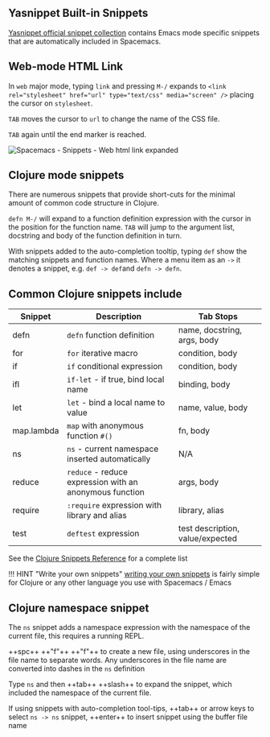 ## Yasnippet Built-in Snippets

[Yasnippet official snippet collection](https://github.com/AndreaCrotti/yasnippet-snippets) contains Emacs mode specific snippets that are automatically included in Spacemacs.


## Web-mode HTML Link

In `web` major mode, typing `link` and pressing `M-/` expands to `<link rel="stylesheet" href="url" type="text/css" media="screen" />` placing the cursor on `stylesheet`.

`TAB` moves the cursor to `url` to change the name of the CSS file.

`TAB` again until the end marker is reached.

![Spacemacs - Snippets - Web html link expanded](/images/spacemacs-auto-completion-snippets-html-link-expanded.png)


## Clojure mode snippets

There are numerous snippets that provide short-cuts for the minimal amount of common code structure in Clojure.

`defn M-/` will expand to a function definition expression with the cursor in the position for the function name.  `TAB` will jump to the argument list, docstring and body of the function definition in turn.

With snippets added to the auto-completion tooltip, typing `def` show the matching snippets and function names.  Where a menu item as an `->` it denotes a snippet, e.g. `def -> def`and `defn -> defn`.

## Common Clojure snippets include

| Snippet    | Description                                             | Tab Stops                        |
|------------|---------------------------------------------------------|----------------------------------|
| defn       | `defn` function definition                              | name, docstring, args, body      |
| for        | `for` iterative macro                                   | condition, body                  |
| if         | `if` conditional expression                             | condition, body                  |
| ifl        | `if-let` - if true, bind local name                     | binding, body                    |
| let        | `let` - bind a local name to value                      | name, value, body                |
| map.lambda | `map` with anonymous function `#()`                     | fn, body                         |
| ns         | `ns` - current namespace inserted automatically         | N/A                              |
| reduce     | `reduce` - reduce expression with an anonymous function | args, body                       |
| require    | `:require` expression with library and alias            | library, alias                   |
| test       | `deftest` expression                                    | test description, value/expected |

See the [Clojure Snippets Reference](clojure-snippets-reference.md) for a complete list

!!! HINT "Write your own snippets"
    [writing your own snippets](writing-snippets.md) is fairly simple for Clojure or any other language you use with Spacemacs / Emacs


## Clojure namespace snippet

The `ns` snippet adds a namespace expression with the namespace of the current file, this requires a running REPL.

++spc++ ++"f"++ ++"f"++ to create a new file, using underscores in the file name to separate words. Any underscores in the file name are converted into dashes in the `ns` definition

Type `ns` and then ++tab++ ++slash++ to expand the snippet, which included the namespace of the current file.

If using snippets with auto-completion tool-tips, ++tab++ or arrow keys to select `ns -> ns` snippet, ++enter++ to insert snippet using the buffer file name
